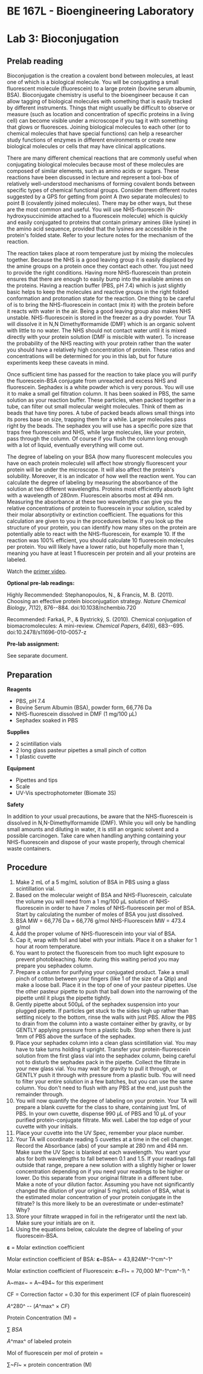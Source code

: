 # BE 167L - Bioengineering Laboratory

# Lab 3: Bioconjugation

## Prelab reading

Bioconjugation is the creation a covalent bond between molecules, at least one of which is a biological molecule. You will be conjugating a small fluorescent molecule (fluorescein) to a large protein (bovine serum albumin, BSA). Bioconjugate chemistry is useful to the bioengineer because it can allow tagging of biological molecules with something that is easily tracked by different instruments. Things that might usually be difficult to observe or measure (such as location and concentration of specific proteins in a living cell) can become visible under a microscope if you tag it with something that glows or fluoresces. Joining biological molecules to each other (or to chemical molecules that have special functions) can help a researcher study functions of enzymes in different environments or create new biological molecules or cells that may have clinical applications.

There are many different chemical reactions that are commonly useful when conjugating biological molecules because most of these molecules are composed of similar elements, such as amino acids or sugars. These reactions have been discussed in lecture and represent a tool-box of relatively well-understood mechanisms of forming covalent bonds between specific types of chemical functional groups. Consider them different routes suggested by a GPS for getting from point A (two separate molecules) to point B (covalently joined molecules). There may be other ways, but these are the most common and useful. You will use NHS-fluorescein (N-hydroxysuccinimide attached to a fluorescein molecule) which is quickly and easily conjugated to proteins that contain primary amines (like lysine) in the amino acid sequence, provided that the lysines are accessible in the protein's folded state. Refer to your lecture notes for the mechanism of the reaction.

The reaction takes place at room temperature just by mixing the molecules together. Because the NHS is a good leaving group it is easily displaced by the amine groups on a protein once they contact each other. You just need to provide the right conditions. Having more NHS-fluorescein than protein ensures that there are enough to easily bump into the available amines on the proteins. Having a reaction buffer (PBS, pH 7.4) which is just slightly basic helps to keep the molecules and reactive groups in the right folded conformation and protonation state for the reaction. One thing to be careful of is to bring the NHS-fluorescein in contact (mix it) with the protein before it reacts with water in the air. Being a good leaving group also makes NHS unstable. NHS-fluorescein is stored in the freezer as a dry powder. Your TA will dissolve it in N,N Dimethylformamide (DMF) which is an organic solvent with little to no water. The NHS should not contact water until it is mixed directly with your protein solution (DMF is miscible with water). To increase the probability of the NHS reacting with your protein rather than the water you should have a relatively high concentration of protein. These ratios and concentrations will be determined for you in this lab, but for future experiments keep these caveats in mind.

Once sufficient time has passed for the reaction to take place you will purify the fluorescein-BSA conjugate from unreacted and excess NHS and fluorescein. Sephadex is a white powder which is very porous. You will use it to make a small gel filtration column. It has been soaked in PBS, the same solution as your reaction buffer. These particles, when packed together in a tube, can filter out small molecular weight molecules. Think of them as beads that have tiny pores. A tube of packed beads allows small things into its pores base on size, trapping them for a while. Larger molecules pass right by the beads. The sephadex you will use has a specific pore size that traps free fluorescein and NHS, while large molecules, like your protein, pass through the column. Of course if you flush the column long enough with a lot of liquid, eventually everything will come out.

The degree of labeling on your BSA (how many fluorescent molecules you have on each protein molecule) will affect how strongly fluorescent your protein will be under the microscope. It will also affect the protein's solubility. Moreover, it is an indicator of how well the reaction went. You can calculate the degree of labeling by measuring the absorbance of the solution at two different wavelengths. Proteins most efficiently absorb light with a wavelength of 280*nm*. Fluorescein absorbs most at 494 nm. Measuring the absorbance at these two wavelengths can give you the relative concentrations of protein to fluorescein in your solution, scaled by their molar absorptivity or extinction coefficient. The equations for this calculation are given to you in the procedures below. If you look up the structure of your protein, you can identify how many sites on the protein are potentially able to react with the NHS-fluorescein, for example 10. If the reaction was 100% efficient, you should calculate 10 fluorescein molecules per protein. You will likely have a lower ratio, but hopefully more than 1, meaning you have at least 1 fluorescein per protein and all your proteins are labeled.

Watch the [primer video](https://www.youtube.com/watch?v=et7FT50VShY).

**Optional pre-lab readings:**

Highly Recommended: Stephanopoulos, N., & Francis, M. B. (2011). Choosing an effective protein bioconjugation strategy. *Nature Chemical Biology*, *7*(12), 876--884. doi:10.1038/nchembio.720

Recommended: Farkaš, P., & Bystrický, S. (2010). Chemical conjugation of biomacromolecules: A mini-review. *Chemical Papers*, *64*(6), 683--695. doi:10.2478/s11696-010-0057-z

**Pre-lab assignment:**

See separate document.

## Preparation

**Reagents**

- PBS, pH 7.4
- Bovine Serum Albumin (BSA), powder form, 66,776 Da
- NHS-fluorescein dissolved in DMF (1 mg/100 µL)
- Sephadex soaked in PBS

**Supplies**

- 2 scintillation vials
- 2 long glass pasteur pipettes a small pinch of cotton
- 1 plastic cuvette

**Equipment**

- Pipettes and tips
- Scale
- UV-Vis spectrophotometer (Biomate 3S)

**Safety**

In addition to your usual precautions, be aware that the NHS-fluorescein is dissolved in N,N-Dimethylformamide (DMF). While you will only be handling small amounts and diluting in water, it is still an organic solvent and a possible carcinogen. Take care when handling anything containing your NHS-fluorescein and dispose of your waste properly, through chemical waste containers.

## Procedure

1.  Make 2 mL of a 5 mg/mL solution of BSA in PBS using a glass scintillation vial.
2.  Based on the molecular weight of BSA and NHS-Fluorescein, calculate the volume you will need from a 1 mg/100 µL solution of NHS-fluorescein in order to have 7 moles of NHS-fluorescein per mol of BSA. Start by calculating the number of moles of BSA you just dissolved.
3.  BSA MW = 66,776 Da = 66,776 g/mol NHS-Fluorescein MW = 473.4 g/mol
4.  Add the proper volume of NHS-fluorescein into your vial of BSA.
5.  Cap it, wrap with foil and label with your initials. Place it on a shaker for 1 hour at room temperature.
6.  You want to protect the fluorescein from too much light exposure to prevent photobleaching. Note: during this waiting period you may prepare you sephadex column.
7.  Prepare a column for purifying your conjugated product. Take a small pinch of cotton between your fingers (like 1 of the size of a Qtip) and make a loose ball. Place it in the top of one of your pasteur pipettes. Use the other pasteur pipette to push that ball down into the narrowing of the pipette until it plugs the pipette tightly.
8.  Gently pipette about 500µL of the sephadex suspension into your plugged pipette. If particles get stuck to the sides high up rather than settling nicely to the bottom, rinse the walls with just PBS. Allow the PBS to drain from the column into a waste container either by gravity, or by GENTLY applying pressure from a plastic bulb. Stop when there is just 1mm of PBS above the surface of the sephadex.
9.  Place your sephadex column into a clean glass scintillation vial. You may have to take turns holding it upright. Transfer your protein-fluorescein solution from the first glass vial into the sephadex column, being careful not to disturb the sephadex pack in the pipette. Collect the filtrate in your new glass vial. You may wait for gravity to pull it through, or GENTLY push it through with pressure from a plastic bulb. You will need to filter your entire solution in a few batches, but you can use the same column. You don't need to flush with any PBS at the end, just push the remainder through.
10. You will now quantify the degree of labeling on your protein. Your TA will prepare a blank cuvette for the class to share, containing just 1mL of PBS. In your own cuvette, dispense 990 µL of PBS and 10 µL of your purified protein-conjugate filtrate. Mix well. Label the top edge of your cuvette with your initials.
11. Place your cuvette into the UV Spec, remember your place number.
12. Your TA will coordinate reading 5 cuvettes at a time in the cell changer. Record the Absorbance (abs) of your sample at 280 nm and 494 nm. Make sure the UV Spec is blanked at each wavelength. You want your abs for both wavelengths to fall between 0.1 and 1.5. If your readings fall outside that range, prepare a new solution with a slightly higher or lower concentration depending on if you need your readings to be higher or lower. Do this separate from your original filtrate in a different tube. Make a note of your dilution factor. Assuming you have not significantly changed the dilution of your original 5 mg/mL solution of BSA, what is the estimated molar concentration of your protein conjugate in the filtrate? Is this more likely to be an overestimate or under-estimate? Why?
13. Store your filtrate wrapped in foil in the refrigerator until the next lab. Make sure your initials are on it.
14. Using the equations below, calculate the degree of labeling of your fluorescein-BSA.

**ε** = Molar extinction coefficient

Molar extinction coefficient of BSA: **ε**~BSA~ = 43,824M^-1^cm^-1^

Molar extinction coefficient of Fluorescein: **ε**~Fl~ = 70,000
M^-1^cm^-1\ ^

A~max~ = A~494~ for this experiment

CF = Correction factor = 0.30 for this experiment (CF of plain
fluorescein)

*A*^280^ -- (*A*^max^ $\times$ *CF*)

Protein Concentration (M) =

∑ *BSA*

*A*^max^ of labeled protein

Mol of fluorescein per mol of protein =

∑*~Fl~* $\times$ protein concentration (M)

